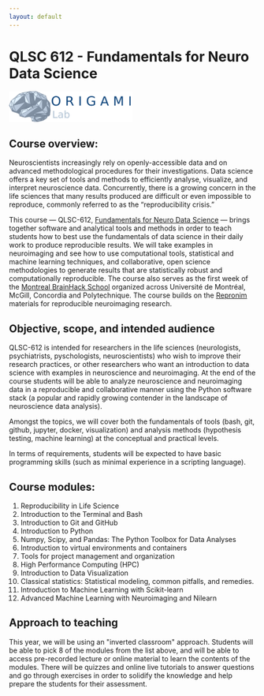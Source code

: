 ```yaml
---
layout: default
---
```



# QLSC 612 - Fundamentals for Neuro Data Science

<img src="logo_horizontal__for_light_background.png" alt="drawing" width="250" class="center">

## Course overview:

Neuroscientists increasingly rely on openly-accessible data and on advanced methodological procedures for their investigations. Data science offers a key set of tools and methods to efficiently analyse, visualize, and interpret neuroscience data. Concurrently, there is a growing concern in the life sciences that many results produced are difficult or even impossible to reproduce, commonly referred to as the “reproducibility crisis.”

This course — QLSC-612, [Fundamentals for Neuro Data Science](https://www.mcgill.ca/study/2019-2020/courses/qlsc-612) — brings together software and analytical tools and methods in order to teach students how to best use the fundamentals of data science in their daily work to produce reproducible results. We will take examples in neuroimaging and see how to use computational tools, statistical and machine learning techniques, and collaborative, open science methodologies to generate results that are statistically robust and computationally reproducible. The course also serves as the first week of the [Montreal BrainHack School](https://school.brainhackmtl.org/) organized across Université de Montréal, McGill, Concordia and Polytechnique. The course builds on the [Repronim](https://www.repronim.org/) materials for reproducible neuroimaging research.

## Objective, scope, and intended audience

QLSC-612 is intended for researchers in the life sciences (neurologists, psychiatrists, pyschologists, neuroscientists) who wish to improve their research practices, or other researchers who want an introduction to data science with examples in neuroscience and neuroimaging. At the end of the course students will be able to analyze neuroscience and neuroimaging data in a reproducible and collaborative manner using the Python software stack (a popular and rapidly growing contender in the landscape of neuroscience data analysis).

Amongst the topics, we will cover both the fundamentals of tools (bash, git, github, jupyter, docker, visualization) and analysis methods (hypothesis testing, machine learning) at the conceptual and practical levels.

In terms of requirements, students will be expected to have basic programming skills (such as minimal experience in a scripting language).

## Course modules:

1. Reproducibility in Life Science
2. Introduction to the Terminal and Bash
3. Introduction to Git and GitHub
4. Introduction to Python
5. Numpy, Scipy, and Pandas: The Python Toolbox for Data Analyses
6. Introduction to virtual environments and containers
7. Tools for project management and organization
8. High Performance Computing (HPC)
9. Introduction to Data Visualization
10. Classical statistics: Statistical modeling, common pitfalls, and remedies.
11. Introduction to Machine Learning with Scikit-learn
12. Advanced Machine Learning with Neuroimaging and Nilearn

## Approach to teaching

This year, we will be using an "inverted classroom" approach. Students will be able to pick 8 of the modules from the list above, and will be able to access pre-recorded lecture or online material to learn the contents of the modules. There will be quizzes and online live tutorials to answer questions and go through exercises in order to solidify the knowledge and help prepare the students for their assessment.


